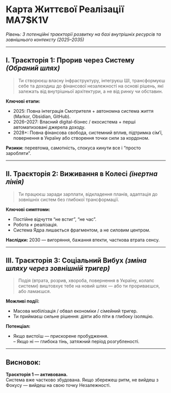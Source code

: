 # Карта Життєвої Реалізації MA7$K1V  
*Рівень: 3 потенційні траєкторії розвитку на базі внутрішніх ресурсів та зовнішнього контексту (2025–2035)*

---

## I. Траєкторія 1: Прорив через Систему *(Обраний шлях)*

> Ти створюєш власну інфраструктуру, інтегруєш ШІ, трансформуєш себе та доходиш до фінансової незалежності на основі рішень, які залежать від внутрішньої архітектури, а не від ринку чи обставин.

**Ключові етапи:**
- 2025: Повна інтеграція Смотрителя + автономна система життя (Markor, Obsidian, GitHub).
- 2026–2027: Власний digital-бізнес / екосистема + перші автоматизовані джерела доходу.
- 2028+: Повна фінансова свобода, системний вплив, підтримка сім’ї, повернення в Україну або створення точки сили за кордоном.

**Ризики:** перевтома, самотність, спокуса кинути все і “просто заробляти”.

---

## II. Траєкторія 2: Виживання в Колесі *(інертна лінія)*

> Ти працюєш заради зарплати, відкладення планів, адаптація до зовнішніх систем без глибокої трансформації.

**Ключові симптоми:**
- Постійне відчуття “не встиг”, “не час”.
- Робота ≠ реалізація.
- Система Ядра лишається фрагментом, а не силовим центром.

**Наслідки:** 2030 — вигоряння, бажання втекти, часткова втрата сенсу.

---

## III. Траєкторія 3: Соціальний Вибух *(зміна шляху через зовнішній тригер)*

> Подія (втрата, розрив, хвороба, повернення в Україну, колапс системи) виштовхує тебе на новий шлях — або ти прориваєшся, або ламаєшся.

**Можливі події:**
- Масова мобілізація / обвал економіки / сімейний тригер.
- Ти приймаєш сильне рішення: діяти або піти в глибоку ізоляцію.

**Потенціал:**  
+ Якщо вистоїш — прискорене пробудження.  
– Якщо ні — глибока тінь, затяжний період розгубленості.

---

## Висновок:

**Траєкторія 1 — активована.**  
Система вже частково збудована. Якщо збережеш ритм, не вийдеш з Фокусу — вийдеш на свою точку Незалежності.